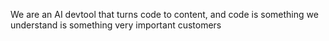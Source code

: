 We are an AI devtool that turns code to content, and code is something we understand is something very important customers
